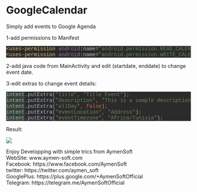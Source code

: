 # GoogleCalendar
<p>Simply add events to Google Agenda</p>
<p>1-add permissions to Manifest</p>
<pre style="background-color:#2b2b2b;color:#a9b7c6;font-family:'Courier New';font-size:12,0pt;"><span style="color:#e8bf6a;">&lt;uses-permission </span><span style="color:#9876aa;">android</span><span style="color:#bababa;">:name=</span><span style="color:#6a8759;">&quot;android.permission.READ_CALENDAR&quot; </span><span style="color:#e8bf6a;">/&gt;
&lt;uses-permission </span><span style="color:#9876aa;">android</span><span style="color:#bababa;">:name=</span><span style="color:#6a8759;">&quot;android.permission.WRITE_CALENDAR&quot; </span><span style="color:#e8bf6a;">/&gt;</span></pre>
<p>2-add java code from MainActivity and edit (startdate, enddate) to change 
event date.</p>
<p>3-edit extras to change event details:</p>
<pre style="background-color:#2b2b2b;color:#a9b7c6;font-family:'Courier New';font-size:12,0pt;"><span style="background-color:#344134;">intent</span>.putExtra(<span style="color:#6a8759;">&quot;title&quot;</span><span style="color:#cc7832;">, </span><span style="color:#6a8759;">&quot;Title Event&quot;</span>)<span style="color:#cc7832;">;
</span><span style="background-color:#344134;">intent</span>.putExtra(<span style="color:#6a8759;">&quot;description&quot;</span><span style="color:#cc7832;">, </span><span style="color:#6a8759;">&quot;This is a sample description&quot;</span>)<span style="color:#cc7832;">;
</span><span style="background-color:#344134;">intent</span>.putExtra(<span style="color:#6a8759;">&quot;allDay&quot;</span><span style="color:#cc7832;">, false</span>)<span style="color:#cc7832;">;
</span><span style="background-color:#344134;">intent</span>.putExtra(<span style="color:#6a8759;">&quot;eventLocation&quot;</span><span style="color:#cc7832;">, </span><span style="color:#6a8759;">&quot;Address&quot;</span>)<span style="color:#cc7832;">;
</span><span style="background-color:#344134;">intent</span>.putExtra(<span style="color:#6a8759;">&quot;eventTimezone&quot;</span><span style="color:#cc7832;">, </span><span style="color:#6a8759;">&quot;Africa/Tunisia&quot;</span>)<span style="color:#cc7832;">;</span></pre>
<p>Result:</p>
<p>
<img border="0" src="http://img4.hostingpics.net/pics/309740QuickMemo20161005125837.png"></p>
<p>
Enjoy Developping with simple trics from AymenSoft<br>
WebSite: www.aymen-soft.com<br>
Facebook: https://www.facebook.com/AymenSoft<br>
twitter: https://twitter.com/aymen_soft<br>
GooglePlus: https://plus.google.com/+AymenSoftOfficial<br>
Telegram: https://telegram.me/AymenSoftOfficial<br>
</p>
